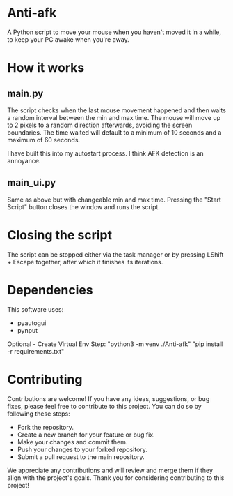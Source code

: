 # Anti-afk
A Python script to move your mouse when you haven't moved it in a while, to keep your PC awake when you're away.

# How it works
## main.py
The script checks when the last mouse movement happened and then waits a random interval between the min and max time. The mouse will move up to 2 pixels to a random direction afterwards, avoiding the screen boundaries. The time waited will default to a minimum of 10 seconds and a maximum of 60 seconds.

I have built this into my autostart process. I think AFK detection is an annoyance.

## main_ui.py
Same as above but with changeable min and max time. Pressing the "Start Script" button closes the window and runs the script.

# Closing the script
The script can be stopped either via the task manager or by pressing LShift + Escape together, after which it finishes its iterations.

# Dependencies
This software uses:
- pyautogui
- pynput


Optional - Create Virtual Env Step:
"python3 -m venv ./Anti-afk"
"pip install -r requirements.txt"


# Contributing
Contributions are welcome! 
If you have any ideas, suggestions, or bug fixes, please feel free to contribute to this project. You can do so by following these steps:

- Fork the repository.
- Create a new branch for your feature or bug fix.
- Make your changes and commit them.
- Push your changes to your forked repository.
- Submit a pull request to the main repository.

We appreciate any contributions and will review and merge them if they align with the project's goals. 
Thank you for considering contributing to this project!


